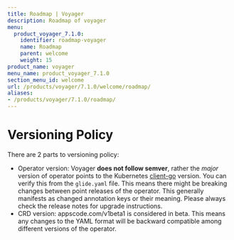 ```yaml
---
title: Roadmap | Voyager
description: Roadmap of voyager
menu:
  product_voyager_7.1.0:
    identifier: roadmap-voyager
    name: Roadmap
    parent: welcome
    weight: 15
product_name: voyager
menu_name: product_voyager_7.1.0
section_menu_id: welcome
url: /products/voyager/7.1.0/welcome/roadmap/
aliases:
- /products/voyager/7.1.0/roadmap/
---
```


# Versioning Policy

There are 2 parts to versioning policy:

 - Operator version: Voyager __does not follow semver__, rather the _major_ version of operator points to the
Kubernetes [client-go](https://github.com/kubernetes/client-go#branches-and-tags) version. You can verify this
from the `glide.yaml` file. This means there might be breaking changes between point releases of the operator.
This generally manifests as changed annotation keys or their meaning.
Please always check the release notes for upgrade instructions.
 - CRD version: appscode.com/v1beta1 is considered in beta. This means any changes to the YAML format will be backward
compatible among different versions of the operator.
